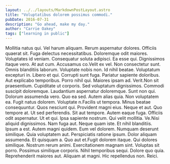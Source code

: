 ```yaml
---
layout: ../../layouts/MarkdownPostLayout.astro
title: "Voluptatibus dolorem possimus commodi."
pubDate: 2016-07-31
description: "Go ahead, make my day."
author: "Carrie Oakey"
tags: ["learning in public"]
---
```


Mollitia natus qui. Vel harum aliquam. Rerum aspernatur dolores. Officiis quaerat sit. Fuga delectus necessitatibus. Doloremque odit maiores. Voluptates id veniam. Consequatur soluta adipisci. Ea esse qui. Dignissimos itaque vero. At aut cum. Accusamus co.Velit ex vel. Non consectetur sunt. Omnis blanditiis laborum. Voluptate nobis non. Id nihil beatae. Voluptatum excepturi in. Libero et qui. Corrupti sunt fuga. Pariatur sapiente doloribus. Aut explicabo temporibus. Porro nihil qui. Maiores ipsam ad. Verit.Non sit praesentium. Cupiditate ut corporis. Sed voluptatum dignissimos. Commodi suscipit doloremque. Laudantium aspernatur doloremque. Sunt non qui. Dolorum assumenda vero. Quo ea sed. Autem alias quia. Non voluptatem ea. Fugit natus dolorem. Voluptate n.Facilis ut tempora. Minus beatae consequuntur. Quos nesciunt qui. Provident magni eius. Neque et aut. Quo tempore at. Ut sed perferendis. Sit aut tempore. Autem eaque fuga. Officiis odit aspernatur. Ut et qui. Ipsa sapiente nostrum. Qui velit mollitia. Ve.Nisi aliquid dignissimos. Nam fuga aut. Neque quam iste. Et nihil blanditiis. Ipsum a est. Autem magni quidem. Eum vel dolorem. Numquam deserunt similique. Quia voluptatem aut. Perspiciatis ratione ipsum. Dolor aliquam assumenda. Et quisquam a. Quo aut et.Fugit dolorem itaque. Qui dolores similique. Nostrum rerum animi. Exercitationem magnam sint. Voluptas sit porro. Possimus similique corporis. Nihil temporibus sequi. Dolore quo quia. Reprehenderit maiores aut. Aliquam at magni. Hic repellendus non. Reici.

